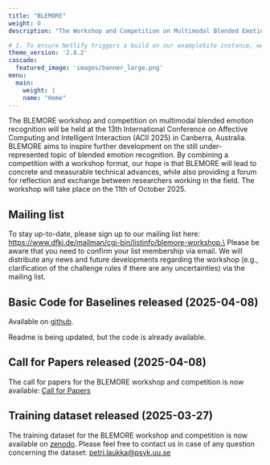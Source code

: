 ```yaml
---
title: "BLEMORE"
weight: 0
description: "The Workshop and Competition on Multimodal Blended Emotion Recognition"

# 1. To ensure Netlify triggers a build on our exampleSite instance, we need to change a file in the exampleSite directory.
theme_version: '2.8.2'
cascade:
  featured_image: 'images/banner_large.png'
menu:
  main:
    weight: 1
    name: "Home"
---
```

The BLEMORE workshop and competition on multimodal blended emotion recognition will be held at the 13th International Conference on Affective Computing and Intelligent Interaction (ACII 2025) in Canberra, Australia.
BLEMORE aims to inspire further development on the still under-represented topic of blended emotion recognition. By combining a competition with a workshop format, our hope is that BLEMORE will lead to concrete and measurable technical advances, while also providing a forum for reflection and exchange between researchers working in the field.
The workshop will take place on the 11th of October 2025.


## Mailing list
To stay up-to-date, please sign up to our mailing list here: https://www.dfki.de/mailman/cgi-bin/listinfo/blemore-workshop.\
Please be aware that you need to confirm your list membership via email. We will distribute any news and future developments regarding the workshop (e.g., clarification of the challenge rules if there are any uncertainties) via the mailing list.

## Basic Code for Baselines released (2025-04-08)
Available on [github](https://github.com/BlEmoRe/blemore-common).

Readme is being updated, but the code is already available.

## Call for Papers released (2025-04-08)
The call for papers for the BLEMORE workshop and competition is now available: [Call for Papers](https://blemore.github.io/workshop/call-for-papers/)

## Training dataset released (2025-03-27)
The training dataset for the BLEMORE  workshop and competition is now available on [zenodo](https://zenodo.org/records/15096942). 
Please feel free to contact us in case of any question concerning the dataset: petri.laukka@psyk.uu.se


[//]: # (#### Acknowledgements)

[//]: # (The EmoRec EEG workshop is organized by the Horizon Europe  project GAIN funded by the European Union &#40;GA no.101078950&#41;.)

[//]: # ()
[//]: # ([![Alt text]&#40;https://i.postimg.cc/TP4PPzcN/EU-flag-Horizon-Europe-2.jpg&#41;]&#40;https://research-and-innovation.ec.europa.eu/funding/funding-opportunities/funding-programmes-and-open-calls/horizon-europe_en&#41;)

[//]: # ([![Alt text]&#40;https://i.postimg.cc/J0V8SM1J/gain-logo-4.png&#41;]&#40;https://micm.edu.ge/en/&#41;)
